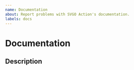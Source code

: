 ```yaml
---
name: Documentation
about: Report problems with SVGO Action's documentation.
labels: docs
---
```


# Documentation

## Description

<!--
Describe your problem with the documentation. For example, is something unclear,
missing, or incorrect? Or is something else wrong?

Also, if possible, provide an example text of how you would improve the
existing documentation.
--->
